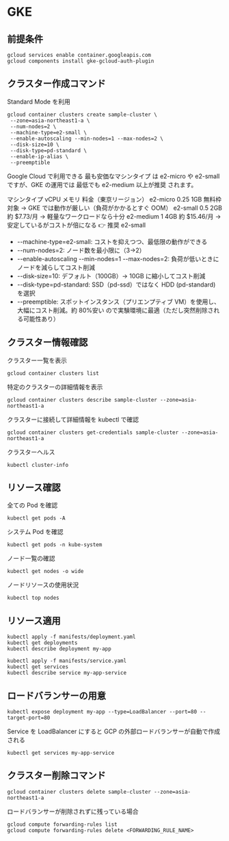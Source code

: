 # GKE

## 前提条件

```
gcloud services enable container.googleapis.com
gcloud components install gke-gcloud-auth-plugin
```

## クラスター作成コマンド

Standard Mode を利用

```
gcloud container clusters create sample-cluster \
 --zone=asia-northeast1-a \
 --num-nodes=2 \
 --machine-type=e2-small \
 --enable-autoscaling --min-nodes=1 --max-nodes=2 \
 --disk-size=10 \
 --disk-type=pd-standard \
 --enable-ip-alias \
 --preemptible

```

Google Cloud で利用できる 最も安価なマシンタイプ は e2-micro や e2-small ですが、GKE の運用では 最低でも e2-medium 以上が推奨 されます。

マシンタイプ vCPU メモリ 料金（東京リージョン）
e2-micro 0.25 1GB 無料枠対象 -> GKE では動作が厳しい（負荷がかかるとすぐ OOM）
e2-small 0.5 2GB 約 $7.73/月 -> 軽量なワークロードなら十分
e2-medium 1 4GB 約 $15.46/月 -> 安定しているがコストが倍になる
👉 推奨 e2-small

- --machine-type=e2-small: コストを抑えつつ、最低限の動作ができる
- --num-nodes=2: ノード数を最小限に（3→2）
- --enable-autoscaling --min-nodes=1 --max-nodes=2: 負荷が低いときにノードを減らしてコスト削減
- --disk-size=10: デフォルト（100GB）→ 10GB に縮小してコスト削減
- --disk-type=pd-standard: SSD（pd-ssd）ではなく HDD (pd-standard) を選択
- --preemptible: スポットインスタンス（プリエンプティブ VM）を使用し、大幅にコスト削減。約 80%安い ので実験環境に最適（ただし突然削除される可能性あり）

## クラスター情報確認

クラスター一覧を表示

```
gcloud container clusters list
```

特定のクラスターの詳細情報を表示

```
gcloud container clusters describe sample-cluster --zone=asia-northeast1-a
```

クラスターに接続して詳細情報を kubectl で確認

```
gcloud container clusters get-credentials sample-cluster --zone=asia-northeast1-a
```

クラスターヘルス

```
kubectl cluster-info
```

## リソース確認

全ての Pod を確認

```
kubectl get pods -A
```

システム Pod を確認

```
kubectl get pods -n kube-system
```

ノード一覧の確認

```
kubectl get nodes -o wide
```

ノードリソースの使用状況

```
kubectl top nodes
```

## リソース適用

```
kubectl apply -f manifests/deployment.yaml
kubectl get deployments
kubectl describe deployment my-app
```

```
kubectl apply -f manifests/service.yaml
kubectl get services
kubectl describe service my-app-service
```

## ロードバランサーの用意

```
kubectl expose deployment my-app --type=LoadBalancer --port=80 --target-port=80
```

Service を LoadBalancer にすると GCP の外部ロードバランサーが自動で作成される

```
kubectl get services my-app-service
```

## クラスター削除コマンド

```
gcloud container clusters delete sample-cluster --zone=asia-northeast1-a
```

ロードバランサーが削除されずに残っている場合

```
gcloud compute forwarding-rules list
gcloud compute forwarding-rules delete <FORWARDING_RULE_NAME>
```

